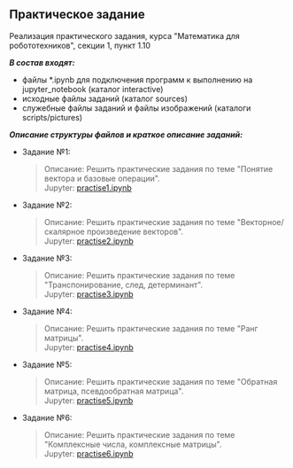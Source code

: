 ## Практическое задание 
Реализация практического задания, курса "Математика для робототехников", секции 1, пункт 1.10

***В состав входят:***  
- файлы *.ipynb для подключения программ к выполнению на jupyter_notebook (каталог interactive)  
- исходные файлы заданий (каталог sources)
- служебные файлы заданий и файлы изображений (каталоги scripts/pictures)

***Описание структуры файлов и краткое описание заданий:***  
- Задание №1:
    > Описание: Решить практические задания по теме "Понятие вектора и базовые операции".<br>
    > Jupyter: [practise1.ipynb](interactive/practise1.ipynb)<br>
- Задание №2:  
    > Описание: Решить практические задания по теме "Векторное/скалярное произведение векторов".<br>
    > Jupyter: [practise2.ipynb](interactive/practise2.ipynb)<br>
- Задание №3:  
    > Описание: Решить практические задания по теме "Транспонирование, след, детерминант".<br>
    > Jupyter: [practise3.ipynb](interactive/practise3.ipynb)<br>
- Задание №4:  
    > Описание: Решить практические задания по теме "Ранг матрицы".<br>
    > Jupyter: [practise4.ipynb](interactive/practise4.ipynb)<br>
- Задание №5:  
    > Описание: Решить практические задания по теме "Обратная матрица, псевдообратная матрица".<br>
    > Jupyter: [practise5.ipynb](interactive/practise5.ipynb)<br>
- Задание №6:  
    > Описание: Решить практические задания по теме "Комплексные числа, комплексные матрицы". <br>
    > Jupyter: [practise6.ipynb](interactive/practise6.ipynb)<br>

<br><br>
